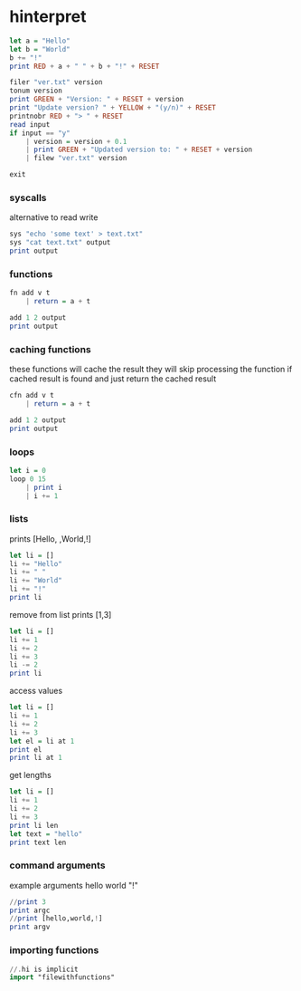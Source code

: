# hinterpret
 
```haskell
let a = "Hello"
let b = "World"
b += "!"
print RED + a + " " + b + "!" + RESET

filer "ver.txt" version
tonum version
print GREEN + "Version: " + RESET + version 
print "Update version? " + YELLOW + "(y/n)" + RESET
printnobr RED + "> " + RESET
read input
if input == "y"
    | version = version + 0.1
    | print GREEN + "Updated version to: " + RESET + version
    | filew "ver.txt" version

exit
```

### syscalls
alternative to read write
```haskell
sys "echo 'some text' > text.txt"
sys "cat text.txt" output
print output
```

### functions
```haskell
fn add v t 
    | return = a + t

add 1 2 output
print output
```

### caching functions
these functions will cache the result
they will skip processing the function if cached result is found and just return the cached result
```haskell
cfn add v t 
    | return = a + t

add 1 2 output
print output
```

### loops
```haskell
let i = 0
loop 0 15
    | print i
    | i += 1
```

### lists
prints [Hello, ,World,!]
```haskell
let li = []
li += "Hello"
li += " "
li += "World"
li += "!"
print li
```
remove from list
prints [1,3]
```haskell
let li = []
li += 1
li += 2
li += 3
li -= 2
print li
```

access values
```haskell
let li = []
li += 1
li += 2
li += 3
let el = li at 1
print el
print li at 1
```

get lengths
```haskell
let li = []
li += 1
li += 2
li += 3
print li len
let text = "hello"
print text len
```

### command arguments
example arguments hello world "!"
```haskell
//print 3
print argc
//print [hello,world,!]
print argv
```

### importing functions
```haskell
//.hi is implicit
import "filewithfunctions"
```